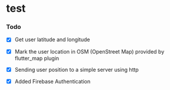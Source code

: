 # test

### Todo
- [x] Get user latitude and longitude
- [x] Mark the user location in OSM (OpenStreet Map) provided by flutter_map plugin
- [x] Sending user position to a simple server using http
- [X] Added Firebase Authentication



